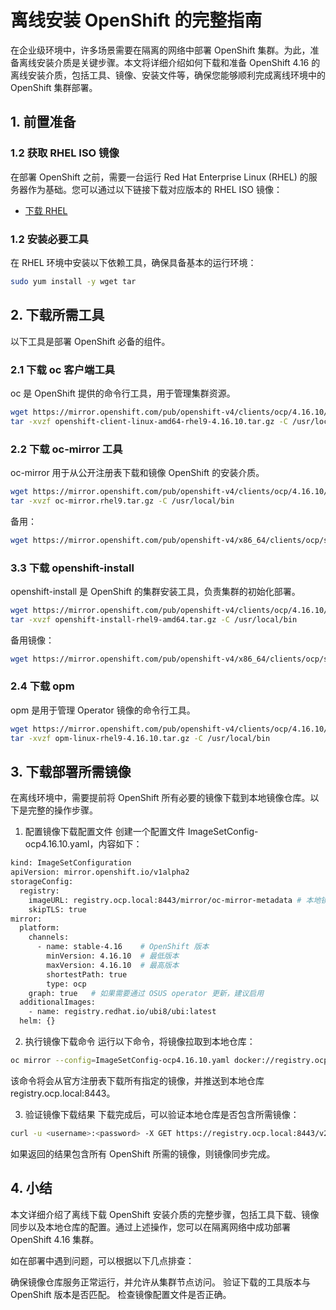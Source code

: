 


# 离线安装 OpenShift 的完整指南
在企业级环境中，许多场景需要在隔离的网络中部署 OpenShift 集群。为此，准备离线安装介质是关键步骤。本文将详细介绍如何下载和准备 OpenShift 4.16 的离线安装介质，包括工具、镜像、安装文件等，确保您能够顺利完成离线环境中的 OpenShift 集群部署。

## 1. 前置准备
### 1.2 获取 RHEL ISO 镜像
在部署 OpenShift 之前，需要一台运行 Red Hat Enterprise Linux (RHEL) 的服务器作为基础。您可以通过以下链接下载对应版本的 RHEL ISO 镜像：

- [下载 RHEL](https://access.redhat.com/downloads/content/rhel)

### 1.2 安装必要工具
在 RHEL 环境中安装以下依赖工具，确保具备基本的运行环境：



```bash
sudo yum install -y wget tar
```

## 2. 下载所需工具
以下工具是部署 OpenShift 必备的组件。

### 2.1 下载 oc 客户端工具
oc 是 OpenShift 提供的命令行工具，用于管理集群资源。


```bash
wget https://mirror.openshift.com/pub/openshift-v4/clients/ocp/4.16.10/openshift-client-linux-amd64-rhel9-4.16.10.tar.gz
tar -xvzf openshift-client-linux-amd64-rhel9-4.16.10.tar.gz -C /usr/local/bin
```

### 2.2 下载 oc-mirror 工具
oc-mirror 用于从公开注册表下载和镜像 OpenShift 的安装介质。

```bash
wget https://mirror.openshift.com/pub/openshift-v4/clients/ocp/4.16.10/oc-mirror.rhel9.tar.gz
tar -xvzf oc-mirror.rhel9.tar.gz -C /usr/local/bin
```

备用：

```bash
wget https://mirror.openshift.com/pub/openshift-v4/x86_64/clients/ocp/stable/oc-mirror.tar.gz
```

### 3.3 下载 openshift-install
openshift-install 是 OpenShift 的集群安装工具，负责集群的初始化部署。


```bash
wget https://mirror.openshift.com/pub/openshift-v4/clients/ocp/4.16.10/openshift-install-rhel9-amd64.tar.gz
tar -xvzf openshift-install-rhel9-amd64.tar.gz -C /usr/local/bin
```

备用镜像：

```bash
wget https://mirror.openshift.com/pub/openshift-v4/x86_64/clients/ocp/stable/openshift-install-linux.tar.gz
```

### 2.4 下载 opm
opm 是用于管理 Operator 镜像的命令行工具。

```bash
wget https://mirror.openshift.com/pub/openshift-v4/clients/ocp/4.16.10/opm-linux-rhel9-4.16.10.tar.gz
tar -xvzf opm-linux-rhel9-4.16.10.tar.gz -C /usr/local/bin
```

## 3. 下载部署所需镜像
在离线环境中，需要提前将 OpenShift 所有必要的镜像下载到本地镜像仓库。以下是完整的操作步骤。

1. 配置镜像下载配置文件
创建一个配置文件 ImageSetConfig-ocp4.16.10.yaml，内容如下：

```bash
kind: ImageSetConfiguration
apiVersion: mirror.openshift.io/v1alpha2
storageConfig:
  registry:
    imageURL: registry.ocp.local:8443/mirror/oc-mirror-metadata # 本地镜像仓库地址
    skipTLS: true
mirror:
  platform:
    channels:
      - name: stable-4.16    # OpenShift 版本
        minVersion: 4.16.10  # 最低版本
        maxVersion: 4.16.10  # 最高版本
        shortestPath: true
        type: ocp
    graph: true   # 如果需要通过 OSUS operator 更新，建议启用
  additionalImages:
    - name: registry.redhat.io/ubi8/ubi:latest
  helm: {}
```

2. 执行镜像下载命令
运行以下命令，将镜像拉取到本地仓库：

```bash
oc mirror --config=ImageSetConfig-ocp4.16.10.yaml docker://registry.ocp.local:8443
```

该命令将会从官方注册表下载所有指定的镜像，并推送到本地仓库 registry.ocp.local:8443。

3. 验证镜像下载结果
下载完成后，可以验证本地仓库是否包含所需镜像：

```bash
curl -u <username>:<password> -X GET https://registry.ocp.local:8443/v2/_catalog
```

如果返回的结果包含所有 OpenShift 所需的镜像，则镜像同步完成。

## 4. 小结
本文详细介绍了离线下载 OpenShift 安装介质的完整步骤，包括工具下载、镜像同步以及本地仓库的配置。通过上述操作，您可以在隔离网络中成功部署 OpenShift 4.16 集群。

如在部署中遇到问题，可以根据以下几点排查：

确保镜像仓库服务正常运行，并允许从集群节点访问。
验证下载的工具版本与 OpenShift 版本是否匹配。
检查镜像配置文件是否正确。
